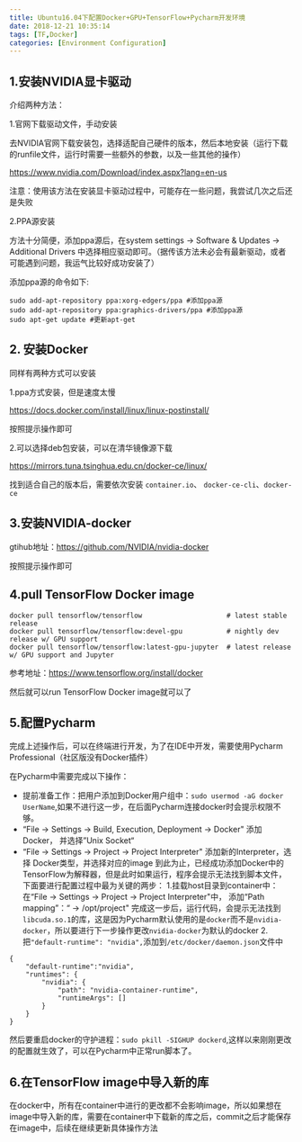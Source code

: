 ```yaml
---
title: Ubuntu16.04下配置Docker+GPU+TensorFlow+Pycharm开发环境
date: 2018-12-21 10:35:14
tags: [TF,Docker]
categories: [Environment Configuration]
---
```


## 1.安装NVIDIA显卡驱动

介绍两种方法：

1.官网下载驱动文件，手动安装

去NVIDIA官网下载安装包，选择适配自己硬件的版本，然后本地安装（运行下载的runfile文件，运行时需要一些额外的参数，以及一些其他的操作）

https://www.nvidia.com/Download/index.aspx?lang=en-us

注意：使用该方法在安装显卡驱动过程中，可能存在一些问题，我尝试几次之后还是失败

2.PPA源安装

方法十分简便，添加ppa源后，在system settings -> Software & Updates -> Additional Drivers 中选择相应驱动即可。（据传该方法未必会有最新驱动，或者可能遇到问题，我运气比较好成功安装了）

添加ppa源的命令如下:

```shell
sudo add-apt-repository ppa:xorg-edgers/ppa #添加ppa源
sudo add-apt-repository ppa:graphics-drivers/ppa #添加ppa源
sudo apt-get update #更新apt-get
```

## 2. 安装Docker

同样有两种方式可以安装

1.ppa方式安装，但是速度太慢

https://docs.docker.com/install/linux/linux-postinstall/

按照提示操作即可

2.可以选择deb包安装，可以在清华镜像源下载

https://mirrors.tuna.tsinghua.edu.cn/docker-ce/linux/

找到适合自己的版本后，需要依次安装 `container.io`、 `docker-ce-cli`、`docker-ce`

## 3.安装NVIDIA-docker

gtihub地址：https://github.com/NVIDIA/nvidia-docker

按照提示操作即可

## 4.pull TensorFlow Docker image

```
docker pull tensorflow/tensorflow                     # latest stable release
docker pull tensorflow/tensorflow:devel-gpu           # nightly dev release w/ GPU support
docker pull tensorflow/tensorflow:latest-gpu-jupyter  # latest release w/ GPU support and Jupyter
```
参考地址：https://www.tensorflow.org/install/docker

然后就可以run TensorFlow Docker image就可以了

## 5.配置Pycharm

完成上述操作后，可以在终端进行开发，为了在IDE中开发，需要使用Pycharm Professional（社区版没有Docker插件）

在Pycharm中需要完成以下操作：
- 提前准备工作：把用户添加到Docker用户组中：`sudo usermod -aG docker UserName`,如果不进行这一步，在后面Pycharm连接docker时会提示权限不够。
- “File -> Settings -> Build, Execution, Deployment -> Docker" 添加 Docker， 并选择”Unix Socket“
- “File -> Settings -> Project -> Project Interpreter" 添加新的Interpreter，选择 Docker类型，并选择对应的image
到此为止，已经成功添加Docker中的TensorFlow为解释器，但是此时如果运行，程序会提示无法找到脚本文件，下面要进行配置过程中最为关键的两步：
1.挂载host目录到container中：在“File -> Settings -> Project -> Project Interpreter"中， 添加“Path mapping”：“<Project root> -> /opt/project"
完成这一步后，运行代码，会提示无法找到`libcuda.so.1`的库，这是因为Pycharm默认使用的是`docker`而不是`nvidia-docker`，所以要进行下一步操作更改`nvidia-docker`为默认的docker
2.把`"default-runtime": "nvidia",`添加到`/etc/docker/daemon.json`文件中
```
{
    "default-runtime":"nvidia",
    "runtimes": {
        "nvidia": {
            "path": "nvidia-container-runtime",
            "runtimeArgs": []
        }
    }
}
```
然后要重启docker的守护进程：`sudo pkill -SIGHUP dockerd`,这样以来刚刚更改的配置就生效了，可以在Pycharm中正常run脚本了。

## 6.在TensorFlow image中导入新的库

在docker中，所有在container中进行的更改都不会影响image，所以如果想在image中导入新的库，需要在container中下载新的库之后，commit之后才能保存在image中，后续在继续更新具体操作方法